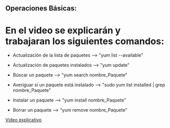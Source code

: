 ## Operaciones Básicas:
# En el video se explicarán y trabajaran los siguientes comandos:

- Actualización de la lista de paquetes --> "yum list --available"

- Actualización de paquetes instalados --> "yum update"

- Búscar un paquete --> "yum search nombre_Paquete"

- Averiguar si un paquete está instalado --> "sudo yum list installed | grep nombre_Paquete"

- Instalar un paquete --> "yum install nombre_Paquete"

- Borrar un paquete --> "yum remove nombre_Paquete"

[Video explicativo]()
